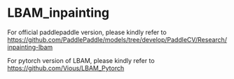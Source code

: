 # LBAM_inpainting
For official paddlepaddle version, please kindly refer to https://github.com/PaddlePaddle/models/tree/develop/PaddleCV/Research/inpainting-lbam

For pytorch version of LBAM, please kindly refer to https://github.com/Vious/LBAM_Pytorch
